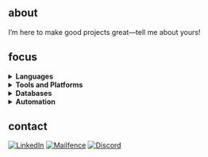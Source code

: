 ## about

I’m here to make good projects great—tell me about yours!

## focus

<details>
<summary><strong>Languages</strong></summary>

- Java <img src="https://raw.githubusercontent.com/devicons/devicon/master/icons/java/java-original.svg" alt="Java" width="20" height="20"/>
- C# <img src="https://raw.githubusercontent.com/devicons/devicon/master/icons/csharp/csharp-original.svg" alt="C#" width="20" height="20"/>
- TypeScript <img src="https://raw.githubusercontent.com/devicons/devicon/master/icons/typescript/typescript-original.svg" alt="TypeScript" width="20" height="20"/>
- Kotlin <img src="https://raw.githack.com/kaxlabs/CDN/main/kotlinlang-icon.svg" alt="Kotlin" width="20" height="20"/>
- Python <img src="https://raw.githack.com/kaxlabs/CDN/main/python-icon.svg" alt="Python" width="20" height="20"/>
- Golang <img src="https://raw.githubusercontent.com/devicons/devicon/master/icons/go/go-original.svg" alt="Golang" width="20" height="20"/>

</details>

<details>
<summary><strong>Tools and Platforms</strong></summary>

- React <img src="https://raw.githubusercontent.com/devicons/devicon/master/icons/react/react-original.svg" alt="React" width="20" height="20"/>
- Bootstrap <img src="https://raw.githubusercontent.com/devicons/devicon/master/icons/bootstrap/bootstrap-original.svg" alt="Bootstrap" width="20" height="20"/>
- Git <img src="https://raw.githack.com/kaxlabs/CDN/main/git-scm-icon.svg" alt="Git" width="20" height="20"/>
- Docker <img src="https://raw.githubusercontent.com/devicons/devicon/master/icons/docker/docker-original-wordmark.svg" alt="Docker" width="20" height="20"/>
- .NET <img src="https://raw.githubusercontent.com/devicons/devicon/master/icons/dot-net/dot-net-original.svg" alt=".NET" width="20" height="20"/>
- Linux <img src="https://raw.githubusercontent.com/devicons/devicon/master/icons/linux/linux-original.svg" alt="Linux" width="20" height="20"/>

</details>

<details>
<summary><strong>Databases</strong></summary>

- MongoDB <img src="https://raw.githubusercontent.com/devicons/devicon/master/icons/mongodb/mongodb-original-wordmark.svg" alt="MongoDB" width="20" height="20"/>
- Redis <img src="https://raw.githubusercontent.com/devicons/devicon/master/icons/redis/redis-original-wordmark.svg" alt="Redis" width="20" height="20"/>
- MySQL <img src="https://raw.githubusercontent.com/devicons/devicon/master/icons/mysql/mysql-original-wordmark.svg" alt="MySQL" width="20" height="20"/>

</details>

<details>
<summary><strong>Automation</strong></summary>

- Playwright <img src="https://raw.githack.com/kaxlabs/CDN/main/playwright-icon-300x225.png" alt="Playwright" width="20" height="20"/>
- Selenium <img src="https://raw.githubusercontent.com/devicons/devicon/master/icons/selenium/selenium-original.svg" alt="Selenium" width="20" height="20"/>
- Puppeteer <img src="https://raw.githack.com/kaxlabs/CDN/main/puppeteer-icon-342x512.png" alt="Puppeteer" width="20" height="20"/>
- Cypress <img src="https://github.com/kaxlabs/CDN/blob/main/cypress-icon-512x511.png" alt="Cypress" width="20" height="20"/>

</details>

## contact

<a href="https://www.linkedin.com/in/aaronbotto" title="Connect on LinkedIn"><img src="https://raw.githack.com/kaxlabs/CDN/main/linkedin-icon-512x512.png" alt="LinkedIn" width="64" height="64"></a>
<a href="mailto:aaron@kaxon.dev" title="Send an email"><img src="https://raw.githack.com/kaxlabs/CDN/main/mailfence-icon-512x512.png" alt="Mailfence" width="64" height="64"></a>
<a href="https://discord.com/channels/@me?Friend_Name=Kaxon" title="Username: Kaxon"><img src="https://raw.githack.com/kaxlabs/CDN/main/discord-icon-512x512.png" alt="Discord" width="64" height="64"></a>
